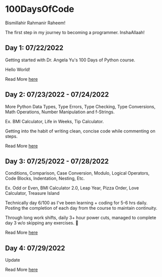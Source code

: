 # 100DaysOfCode

Bismillahir Rahmanir Raheem!

The first step in my journey to becoming a programmer. InshaAllaah!

## Day 1: 07/22/2022

Getting started with Dr. Angela Yu's 100 Days of Python course.

Hello World!

Read More [here](https://github.com/solitaire286/100DaysOfCode/blob/main/Day%201/Log-1.md)

## Day 2: 07/23/2022 - 07/24/2022

More Python Data Types, Type Errors, Type Checking, Type Conversions, Math Operations, Number Manipulation and f-Strings.

Ex. BMI Calculator, Life in Weeks, Tip Calculator.

Getting into the habit of writing clean, concise code while commenting on steps.

Read More [here](https://github.com/solitaire286/100DaysOfCode/blob/main/Day%202/Log-2.md)

## Day 3: 07/25/2022 - 07/28/2022

Conditions, Comparison, Case Conversion, Modulo, Logical Operators, Code Blocks, Indentation, Nesting, Etc.

Ex. Odd or Even, BMI Calculator 2.0, Leap Year, Pizza Order, Love Calculator, Treasure Island

Technically day 6/100 as I've been learning + coding for 5-6 hrs daily. Posting the completion of each day from the course to maintain continuity.

Through long work shifts, daily 3+ hour power cuts, managed to complete day 3 w/o skipping any exercises. 💪

Read More [here](https://github.com/solitaire286/100DaysOfCode/blob/main/Day%203/Log-3.md)

## Day 4: 07/29/2022

Update

Read More [here](https://github.com/solitaire286/100DaysOfCode/blob/main/Day%204/Log-4.md)
